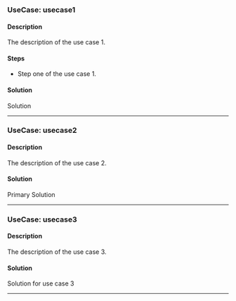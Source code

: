 <!--
SPDX-FileCopyrightText: 2025 Deutsche Telekom AG and others

SPDX-License-Identifier: CC0-1.0    
-->

### UseCase: usecase1
#### Description
The description of the use case 1.

#### Steps
- Step one of the use case 1.

#### Solution
Solution

----

### UseCase: usecase2
#### Description
The description of the use case 2.

#### Solution
Primary Solution

----

### UseCase: usecase3
#### Description
The description of the use case 3.

#### Solution
Solution for use case 3

----
